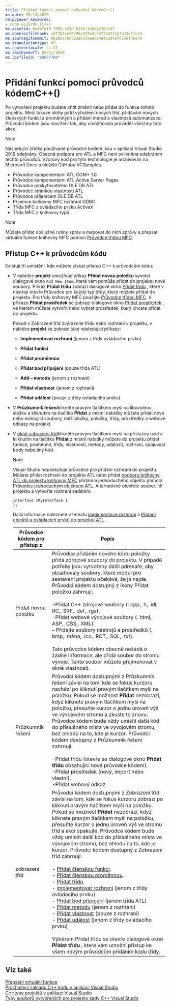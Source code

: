 ```yaml
---
title: Přidání funkcí pomocí průvodců kódemC++()
ms.date: 05/14/2019
helpviewer_keywords:
- code wizards [C++]
ms.assetid: 6afb7ef9-7056-423d-b244-91bb4236d1d7
ms.openlocfilehash: cb77b2ce74f962df0a4c7472b037cb7a73effc2d
ms.sourcegitcommit: 8e285a766523e653aeeb34d412dc6f615ef7b17b
ms.translationtype: MT
ms.contentlocale: cs-CZ
ms.lasthandoff: 03/21/2020
ms.locfileid: "80077700"
---
```

# <a name="adding-functionality-with-code-wizards-c"></a>Přidání funkcí pomocí průvodců kódemC++()

Po vytvoření projektu budete chtít změnit nebo přidat do funkce tohoto projektu. Mezi takové úlohy patří vytváření nových tříd, přidávání nových členských funkcí a proměnných a přidání metod a vlastností automatizace. Průvodci kódem jsou navrženi tak, aby umožňovala provádět všechny tyto akce.

> [!NOTE]
> Následující zřídka používané průvodce kódem jsou v aplikaci Visual Studio 2019 odebrány. Obecná podpora pro ATL a MFC není ovlivněna odebráním těchto průvodců. Vzorový kód pro tyto technologie je archivován na Microsoft Docs a úložišti GitHubu VCSamples.

- Průvodce komponentami ATL COM+ 1.0
- Průvodce komponentami ATL Active Server Pages
- Průvodce poskytovatelem OLE DB ATL
- Průvodce stránkou vlastností ATL
- Průvodce příjemcem OLE DB ATL
- Příjemce knihovny MFC rozhraní ODBC
- Třída MFC z ovládacího prvku ActiveX
- Třída MFC z knihovny typů.

> [!NOTE]
>  Můžete přidat obslužné rutiny zpráv a mapovat do nich zprávy a přepsat virtuální funkce knihovny MFC pomocí [Průvodce třídou MFC](../mfc/reference/mfc-class-wizard.md).

## <a name="accessing-c-code-wizards"></a>Přístup C++ k průvodcům kódu

Existují tři umístění, kde můžete získat přístup C++ k průvodcům kódu:

- V nabídce **projekt** umožňuje příkaz **Přidat novou položku** vyvolat dialogové okno `Add New Item`, které vám pomůže přidat do projektu nové soubory. Příkaz **Přidat třídu** zobrazí dialogové okno [Přidat třídu](../ide/add-class-dialog-box.md) , které v nástroji otevře Průvodce pro každý typ třídy, který můžete přidat do projektu. Pro třídy knihovny MFC použijte [Průvodce třídou MFC](../mfc/reference/mfc-class-wizard.md). V příkazu **Přidat prostředek** se zobrazí dialogové okno [Přidat prostředek](../windows/add-resource-dialog-box.md) , ve kterém můžete vytvořit nebo vybrat prostředek, který chcete přidat do projektu.

   Pokud v Zobrazení tříd zvýrazníte třídu nebo rozhraní v projektu, v nabídce **projekt** se zobrazí také následující příkazy:

   - **Implementovat rozhraní** (jenom z třídy ovládacího prvku)

   - **Přidat funkci**

   - **Přidat proměnnou**

   - **Přidat bod připojení** (pouze třída ATL)

   - **Add – metoda** (jenom z rozhraní)

   - **Přidat vlastnost** (jenom z rozhraní)

   - **Přidat událost** (pouze z třídy ovládacího prvku)

- V **Průzkumník řešení**klikněte pravým tlačítkem myši na libovolnou složku a kliknutím na tlačítko **Přidat** z místní nabídky můžete přidat nové nebo existující soubory, další složky, položky, třídy, prostředky a webové odkazy na projekt.

- V [okně zobrazení tříd](/visualstudio/ide/viewing-the-structure-of-code)klikněte pravým tlačítkem myši na příslušný uzel a kliknutím na tlačítko **Přidat** z místní nabídky můžete do projektu přidat funkce, proměnné, třídy, vlastnosti, metody, události, rozhraní, spojovací body nebo jiný kód.

   > [!NOTE]
   > Visual Studio neposkytuje průvodce pro přidání rozhraní do projektu. Můžete přidat rozhraní do projektu ATL nebo přidat [podporu knihovny ATL do projektu knihovny MFC](../mfc/reference/adding-atl-support-to-your-mfc-project.md) přidáním jednoduchého objektu pomocí [Průvodce jednoduchým objektem ATL](../atl/reference/atl-simple-object-wizard.md). Alternativně otevřete soubor. idl projektu a vytvořte rozhraní zadáním:

    ```IDL
    interface IMyInterface {
    };
    ```

   Další informace naleznete v tématu [implementace rozhraní](../ide/implementing-an-interface-visual-cpp.md) a [Přidání objektů a ovládacích prvků do projektu ATL](../atl/reference/adding-objects-and-controls-to-an-atl-project.md) .

   |Průvodce kódem pro přístup z|Popis|
   |-----------------------------|-----------------|
   |Přidat novou položku|Průvodce přidáním nového kódu položky přidá zdrojové soubory do projektu. V případě potřeby jsou vytvořeny další adresáře, aby obsahovaly soubory, které modul pro sestavení projektu očekává, že je najde. Průvodci kódem dostupný z ikony Přidat položku zahrnují:<br /><br />-Přidat C++ zdrojové soubory (. cpp,. h,. idl,. RC,. SRF,. def,. rgs).<br />-Přidat webové vývojové soubory (. html,. ASP,. CSS,. XML).<br />– Přidejte soubory nástrojů a prostředků (. bmp,. měna,. ico,. RCT,. SQL,. txt).<br /><br />Tato průvodce kódem obecně nežádá o žádné informace, ale přidá soubor do stromu vývoje. Tento soubor můžete přejmenovat v okně vlastností.|
   |Průzkumník řešení|Průvodci kódem dostupnými z Průzkumník řešení závisí na tom, kde se fokus kurzoru nachází po kliknutí pravým tlačítkem myši na položku. Pokud se možnost **Přidat** nezobrazí, když kliknete pravým tlačítkem myši na položku, přesuňte kurzor o jednu úroveň výš ve vývojovém stromu a zkuste to znovu. Průvodce kódem bude vždy umístit další kód do příslušného místa ve vývojovém stromu, bez ohledu na to, kde je kurzor. Průvodci kódem dostupný z Průzkumník řešení zahrnují:<br /><br />-Přidat třídu (otevře se dialogové okno **Přidat třídu** obsahující nové průvodce kódem).<br />-Přidat prostředek (nový, import nebo vlastní).<br />-Přidat webový odkaz.|
   |zobrazení tříd|Průvodci kódem dostupnými z Zobrazení tříd závisí na tom, kde se fokus kurzoru zobrazí po kliknutí pravým tlačítkem myši na položku. Pokud se možnost **Přidat** nezobrazí, když kliknete pravým tlačítkem myši na položku, přesuňte kurzor o jednu úroveň výš ve stromu tříd a akci opakujte. Průvodce kódem bude vždy umístit další kód do příslušného místa ve vývojovém stromu, bez ohledu na to, kde je kurzor. Průvodci kódem dostupný z Zobrazení tříd zahrnují:<br /><br />- [Přidat členskou funkci](../ide/adding-a-member-function-visual-cpp.md).<br />- [Přidat členskou proměnnou](../ide/adding-a-member-variable-visual-cpp.md).<br />- [Přidat třídu](../ide/adding-a-class-visual-cpp.md).<br />- [implementovat rozhraní](../ide/implement-interface-wizard.md) (jenom z třídy ovládacího prvku)<br />- [Přidat bod připojení](../ide/implement-connection-point-wizard.md) (jenom třída ATL)<br />- [Přidat metodu](../ide/add-method-wizard.md) (jenom z rozhraní)<br />- [Přidat vlastnost](../ide/names-add-property-wizard.md) (pouze z rozhraní)<br />- [Přidat událost](../ide/add-event-wizard.md) (jenom z třídy ovládacího prvku)<br /><br />Výběrem Přidat třídu se otevře dialogové okno **Přidat třídu** , které vám umožní přístup ke všem novým průvodcům přidáním kódu třídy.|

## <a name="see-also"></a>Viz také

[Přepsání virtuální funkce](../ide/overriding-a-virtual-function-visual-cpp.md)<br>
[Procházení základu C++ kódu v aplikaci Visual Studio](../ide/navigate-code-cpp.md)<br>
[C++typy projektů v aplikaci Visual Studio](../build/reference/visual-cpp-project-types.md)<br>
[Typy souborů vytvořených pro projekty sady C++ Visual Studio](../build/reference/file-types-created-for-visual-cpp-projects.md)
